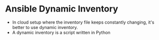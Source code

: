 # Ansible Dynamic Inventory
- In cloud setup where the inventory file keeps constantly changing, it's better to use dynamic inventory.
- A dynamic inventory is a script written in Python
